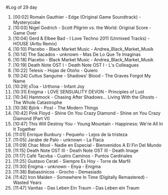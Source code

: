 #Log of 29 day

1. [00:02] Romain Gauthier - Edge (Original Game Soundtrack) - Mysterycube
1. [10:03] Nigel Godrich - Scott Pilgrim vs. the World: Original Score - Game Over
1. [10:04] Gerd & Elbee Bad - I Love Techno 2011 (Unmixed Tracks) - HOUSE (Arttu Remix)
1. [10:10] Placebo - Black Market Music - Andrea_Black_Market_Musik
1. [10:14] The Sacados - unknown - Mas De Lo Que Te Imaginas
1. [10:18] Placebo - Black Market Music - Andrea_Black_Market_Musik
1. [10:19] Death Note OST I - Death Note OST I - L's Colleagues
1. [10:22] Telesis - Hojas de Otoño - Quiero
1. [10:24] Cultus Sanguine - Shadows' Blood - The Graves Forgot My Name
1. [10:29] sToa - Urthona - Infant Joy
1. [10:31] Enigma - LOVE SENSUALITY DEVON - Principles of Lust
1. [10:34] Hammock - Chasing After Shadows... Living With the Ghosts - The Whole Catastrophe
1. [10:38] Björk - Post - The Modern Things
1. [10:42] Pink Floyd - Shine On You Crazy Diamond - Shine on You Crazy Diamond (Part VI)
1. [10:47] This Will Destroy You - Young Mountain - Happiness: We're All In It Together
1. [11:01] Enrique Bunbury - Pequeño - Lejos de la tristeza
1. [11:05] Jarabe de Palo - unknown - La Flaca
1. [11:09] Chac Mool - Nadie en Especial - Bienvenidos A El Fin Del Mundo
1. [11:15] Death Note OST III - Death Note OST III - Death Image
1. [11:17] Café Tacvba - Cuatro Caminos - Puntos Cardinales
1. [11:25] Gustavo Cerati - Siempre Es Hoy - Torre de Marfil
1. [11:30] Enigma - unknown - Enya - Enigma
1. [11:38] Babasónicos - Grocho - Demasiado
1. [11:42] Iron Maiden - Somewhere In Time (Digitally Remastered) - Wasted Years
1. [11:47] Vanitas - Das Leben Ein Traum - Das Leben ein Traum
